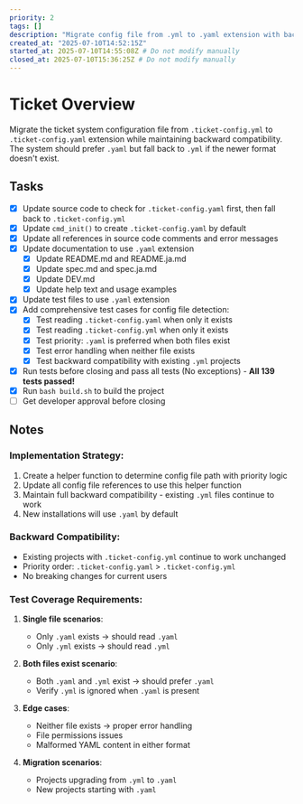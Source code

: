 ```yaml
---
priority: 2
tags: []
description: "Migrate config file from .yml to .yaml extension with backward compatibility"
created_at: "2025-07-10T14:52:15Z"
started_at: 2025-07-10T14:55:08Z # Do not modify manually
closed_at: 2025-07-10T15:36:25Z # Do not modify manually
---
```


# Ticket Overview

Migrate the ticket system configuration file from `.ticket-config.yml` to `.ticket-config.yaml` extension while maintaining backward compatibility. The system should prefer `.yaml` but fall back to `.yml` if the newer format doesn't exist.

## Tasks

- [x] Update source code to check for `.ticket-config.yaml` first, then fall back to `.ticket-config.yml`
- [x] Update `cmd_init()` to create `.ticket-config.yaml` by default
- [x] Update all references in source code comments and error messages
- [x] Update documentation to use `.yaml` extension
  - [x] Update README.md and README.ja.md
  - [x] Update spec.md and spec.ja.md  
  - [x] Update DEV.md
  - [x] Update help text and usage examples
- [x] Update test files to use `.yaml` extension
- [x] Add comprehensive test cases for config file detection:
  - [x] Test reading `.ticket-config.yaml` when only it exists
  - [x] Test reading `.ticket-config.yml` when only it exists
  - [x] Test priority: `.yaml` is preferred when both files exist
  - [x] Test error handling when neither file exists
  - [x] Test backward compatibility with existing `.yml` projects
- [x] Run tests before closing and pass all tests (No exceptions) - **All 139 tests passed!**
- [x] Run `bash build.sh` to build the project
- [ ] Get developer approval before closing

## Notes

### Implementation Strategy:
1. Create a helper function to determine config file path with priority logic
2. Update all config file references to use this helper function
3. Maintain full backward compatibility - existing `.yml` files continue to work
4. New installations will use `.yaml` by default

### Backward Compatibility:
- Existing projects with `.ticket-config.yml` continue to work unchanged
- Priority order: `.ticket-config.yaml` > `.ticket-config.yml`
- No breaking changes for current users

### Test Coverage Requirements:
1. **Single file scenarios**:
   - Only `.yaml` exists → should read `.yaml`
   - Only `.yml` exists → should read `.yml`
   
2. **Both files exist scenario**:
   - Both `.yaml` and `.yml` exist → should prefer `.yaml`
   - Verify `.yml` is ignored when `.yaml` is present
   
3. **Edge cases**:
   - Neither file exists → proper error handling
   - File permissions issues
   - Malformed YAML content in either format
   
4. **Migration scenarios**:
   - Projects upgrading from `.yml` to `.yaml`
   - New projects starting with `.yaml`
